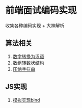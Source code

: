 # 前端面试编码实现

收集各种编码实现 + 大神解析

## 算法相关
1. [数字转换为汉语](./algorithm/数字转汉语.md)
2. [数组转数状结构](./algorithm/数组转数状结构.md)
3. [压缩字符串](./algorithm//统计字符重复次数.md)

## JS实现
1. [模拟实现bind](./utils/实现bind.md)